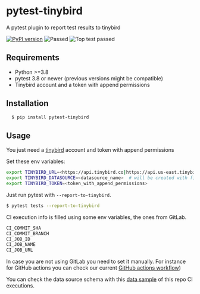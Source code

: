 pytest-tinybird
===================================

A pytest plugin to report test results to tinybird

[![PyPI version](https://badge.fury.io/py/pytest-tinybird.svg)](https://badge.fury.io/py/pytest-tinybird)
![Passed](https://github.com/jlmadurga/pytest-tinybird/actions/workflows/main.yml/badge.svg)
![Top test passed](https://img.shields.io/endpoint?url=https://api.tinybird.co/v0/pipes/top_test_passed.ndjson?token=p.eyJ1IjogIjNhZjhlMTBhLTM2MjEtNDQ3OC04MWJmLTE5MDQ5N2UwNjBjYiIsICJpZCI6ICJkNDNmZGQ2Ni03NzY1LTQzZGYtYjEyNS0wYzNjYWJiMDgxZjUifQ.yWypEczMfJlgkjNt29pCf45XaxE1dMOr-oznll5tjpY)



Requirements
------------

- Python >=3.8
- pytest 3.8 or newer (previous versions might be compatible)
- Tinybird account and a token with append permissions


Installation
------------

```bash
  $ pip install pytest-tinybird
```



Usage
------------

You just need a [tinybird](https://www.tinybird.co/) account and token with append permissions

Set these env variables:

```bash
export TINYBIRD_URL=<https://api.tinybird.co|https://api.us-east.tinybird.co>   # depends on your region
export TINYBIRD_DATASOURCE=<datasource_name>  # will be created with first results posted
export TINYBIRD_TOKEN=<token_with_append_permissions>
```

Just run pytest with `--report-to-tinybird`.


```bash
$ pytest tests --report-to-tinybird
```

CI execution info is filled using some env variables, the ones from GitLab.


```bash
CI_COMMIT_SHA
CI_COMMIT_BRANCH
CI_JOB_ID
CI_JOB_NAME
CI_JOB_URL
```

In case you are not using GitLab you need to set it manually. For instance for GitHub actions you can check our current [GitHub actions workflow](.github/workflows/main.yml))


You can check the data source schema with this [data sample](https://api.tinybird.co/v0/pipes/ci_tests_sample.json?token=p.eyJ1IjogIjNhZjhlMTBhLTM2MjEtNDQ3OC04MWJmLTE5MDQ5N2UwNjBjYiIsICJpZCI6ICIwNzMwZTJjYy1mYzA4LTQxMDMtOTMwNy1jMThjYWY5OGI4OGUifQ.kpCQfin0KFC8olEju1qVqDH14nlSzGgqjAWpl1k7RUI)
of this repo CI executions.
